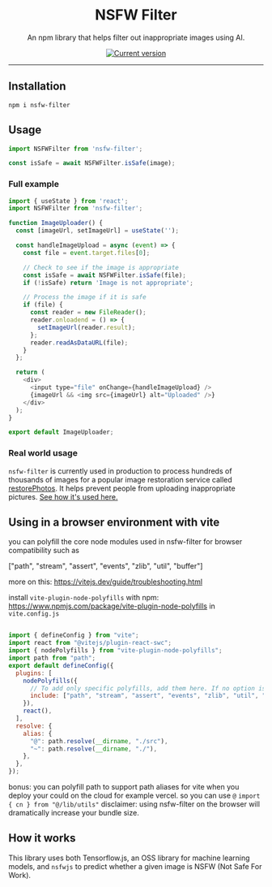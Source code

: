 <div align="center">
  <div>
    <h1 align="center">NSFW Filter</h1>
  </div>
	<p>An npm library that helps filter out inappropriate images using AI.

<a href="https://www.npmjs.com/package/nsfw-filter"><img src="https://img.shields.io/npm/v/nsfw-filter" alt="Current version"></a>

</div>

---

## Installation

`npm i nsfw-filter`

## Usage

```js
import NSFWFilter from 'nsfw-filter';

const isSafe = await NSFWFilter.isSafe(image);
```

### Full example

```js
import { useState } from 'react';
import NSFWFilter from 'nsfw-filter';

function ImageUploader() {
  const [imageUrl, setImageUrl] = useState('');

  const handleImageUpload = async (event) => {
    const file = event.target.files[0];

    // Check to see if the image is appropriate
    const isSafe = await NSFWFilter.isSafe(file);
    if (!isSafe) return 'Image is not appropriate';

    // Process the image if it is safe
    if (file) {
      const reader = new FileReader();
      reader.onloadend = () => {
        setImageUrl(reader.result);
      };
      reader.readAsDataURL(file);
    }
  };

  return (
    <div>
      <input type="file" onChange={handleImageUpload} />
      {imageUrl && <img src={imageUrl} alt="Uploaded" />}
    </div>
  );
}

export default ImageUploader;
```

### Real world usage

`nsfw-filter` is currently used in production to process hundreds of thousands of images for a popular image restoration service called <a href="https://www.restorephotos.io/">restorePhotos</a>. It helps prevent people from uploading inappropriate pictures. [See how it's used here.](https://github.com/Nutlope/restorePhotos/blob/main/pages/restore.tsx#L50)

## Using in a browser environment with vite

you can polyfill the core node modules used in nsfw-filter for browser compatibility such as 

["path", "stream", "assert", "events", "zlib", "util", "buffer"]

more on this: https://vitejs.dev/guide/troubleshooting.html

install `vite-plugin-node-polyfills` with npm: https://www.npmjs.com/package/vite-plugin-node-polyfills
in `vite.config.js`

```js

import { defineConfig } from "vite";
import react from "@vitejs/plugin-react-swc";
import { nodePolyfills } from "vite-plugin-node-polyfills";
import path from "path";
export default defineConfig({
  plugins: [
    nodePolyfills({
      // To add only specific polyfills, add them here. If no option is passed, adds all polyfills
      include: ["path", "stream", "assert", "events", "zlib", "util", "buffer"],
    }),
    react(),
  ],
  resolve: {
    alias: {
      "@": path.resolve(__dirname, "./src"),
      "~": path.resolve(__dirname, "./"),
    },
  },
});

```
bonus: you can polyfill path to support path aliases for vite when you deploy your could on the cloud for example vercel.
so you can use `@`
`import { cn } from "@/lib/utils"`
disclaimer: using nsfw-filter on the browser will dramatically increase your bundle size.

## How it works

This library uses both Tensorflow.js, an OSS library for machine learning models, and `nsfwjs` to predict whether a given image is NSFW (Not Safe For Work).
